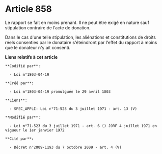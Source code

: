 # Article 858

Le rapport se fait en moins prenant. Il ne peut être exigé en nature sauf stipulation contraire de l'acte de donation.

Dans le cas d'une telle stipulation, les aliénations et constitutions de droits réels consenties par le donataire
s'éteindront par l'effet du rapport à moins que le donateur n'y ait consenti.

**Liens relatifs à cet article**

	**Codifié par**:

	  - Loi n°1803-04-19

	**Créé par**:

	  - Loi n°1803-04-19 promulguée le 29 avril 1803

	**Liens**:

	  - SPEC_APPLI: Loi n°71-523 du 3 juillet 1971 - art. 13 (V)

	**Modifié par**:

	  - Loi n°71-523 du 3 juillet 1971 - art. 6 () JORF 4 juillet 1971 en vigueur le 1er janvier 1972

	**Cité par**:

	  - Décret n°2009-1193 du 7 octobre 2009 - art. 4 (V)
